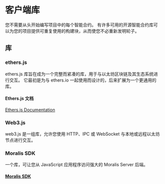 # 客户端库

您不需要从头开始编写项目中的每个智能合约。 有许多可用的开源智能合约库可以为您的项目提供可重复使用的构建块，从而使您不必重新发明轮子。

## 库

### ethers.js
ethers.js 库旨在成为一个完整而紧凑的库，用于与以太坊区块链及其生态系统进行交互。 它最初是为与 ethers.io 一起使用而设计的，后来扩展为一个更通用的库。<br>

#### Ethers.js 文档
[Ethers.js Documentation](https://docs.ethers.io/)<br>

### Web3.js
web3.js 是一组库，允许您使用 HTTP、IPC 或 WebSocket 与本地或远程以太坊节点进行交互。<br>

### Moralis SDK
一个库，可让您从 JavaScript 应用程序访问强大的 Moralis Server 后端。<br>

#### [Moralis SDK](https://github.com/MoralisWeb3/Moralis-JS-SDK/blob/main/README.md)